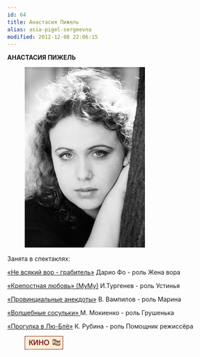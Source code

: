 ```yaml
---
id: 64
title: Анастасия Пижель
alias: asia-pigel-sergeevna
modified: 2012-12-08 22:06:15
---
```


**АНАСТАСИЯ ПИЖЕЛЬ**

<figure><img src="./images/stories/act/anastasia pigel.jpg" /></figure>

Занята в спектаклях:

<a href="70-vor.html">«Не всякий вор - грабитель»</a> Дарио Фо - роль Жена вора

<a href="46-mumu.html">«Крепостная любовь» (МуМу)</a> И.Тургенев - роль Устинья

<a href="71-anekdoti.html">«Провинциальные анекдоты»</a> В. Вампилов - роль Марина

<a href="75-volshebnie-sosulki.html">«Волшебные сосульки» </a>М. Мокиенко - роль Грушенька

<a href="73-progulka-v-ly-blio.html">«Прогулка в Лю-Блё»</a> К. Рубина - роль Помощник режиссёра

<figure><a href="http://www.kino-teatr.ru/teatr/acter/w/ros/14143/bio/"><img src="./images/stories/random/kino-teatr-88x31.gif" /></a></figure>

